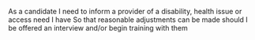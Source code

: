 As a candidate
I need to inform a provider of a disability, health issue or access need I have
So that reasonable adjustments can be made should I be offered an interview and/or begin training with them
